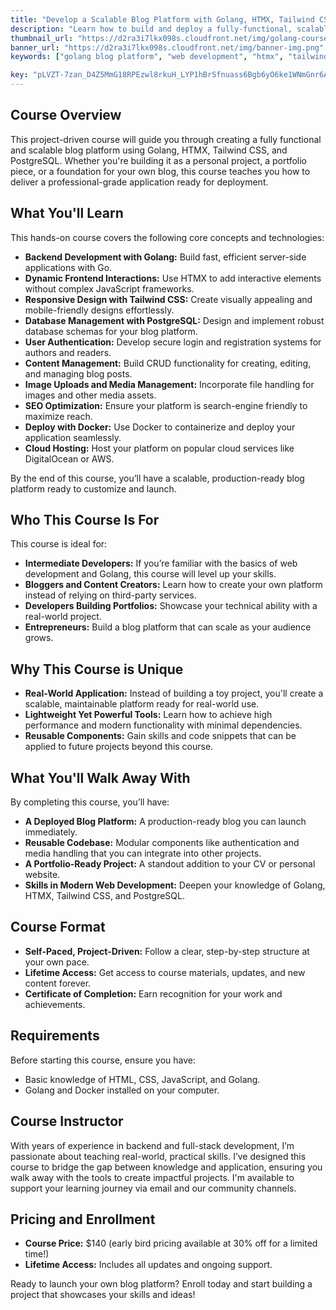```yaml
---
title: "Develop a Scalable Blog Platform with Golang, HTMX, Tailwind CSS, and PostgreSQL"
description: "Learn how to build and deploy a fully-functional, scalable blog platform from scratch using Golang, HTMX, Tailwind CSS, and PostgreSQL. Create a production-ready application designed for real-world use."
thumbnail_url: "https://d2ra3i7lkx098s.cloudfront.net/img/golang-course-platform-image.png"
banner_url: "https://d2ra3i7lkx098s.cloudfront.net/img/banner-img.png"
keywords: ["golang blog platform", "web development", "htmx", "tailwind css", "postgresql", "golang tutorials"]

key: "pLVZT-7zan_D4Z5MmG18RPEzwl8rkuH_LYP1hBrSfnuass6Bgb6yO6ke1WNmGnr6AoBkFvA04pnGmuxQq2EHwg"
---
```


## Course Overview

This project-driven course will guide you through creating a fully functional and scalable blog platform using Golang, HTMX, Tailwind CSS, and PostgreSQL. Whether you're building it as a personal project, a portfolio piece, or a foundation for your own blog, this course teaches you how to deliver a professional-grade application ready for deployment.

## What You'll Learn

This hands-on course covers the following core concepts and technologies:

- **Backend Development with Golang:** Build fast, efficient server-side applications with Go.
- **Dynamic Frontend Interactions:** Use HTMX to add interactive elements without complex JavaScript frameworks.
- **Responsive Design with Tailwind CSS:** Create visually appealing and mobile-friendly designs effortlessly.
- **Database Management with PostgreSQL:** Design and implement robust database schemas for your blog platform.
- **User Authentication:** Develop secure login and registration systems for authors and readers.
- **Content Management:** Build CRUD functionality for creating, editing, and managing blog posts.
- **Image Uploads and Media Management:** Incorporate file handling for images and other media assets.
- **SEO Optimization:** Ensure your platform is search-engine friendly to maximize reach.
- **Deploy with Docker:** Use Docker to containerize and deploy your application seamlessly.
- **Cloud Hosting:** Host your platform on popular cloud services like DigitalOcean or AWS.

By the end of this course, you’ll have a scalable, production-ready blog platform ready to customize and launch.

## Who This Course Is For

This course is ideal for:

- **Intermediate Developers:** If you’re familiar with the basics of web development and Golang, this course will level up your skills.
- **Bloggers and Content Creators:** Learn how to create your own platform instead of relying on third-party services.
- **Developers Building Portfolios:** Showcase your technical ability with a real-world project.
- **Entrepreneurs:** Build a blog platform that can scale as your audience grows.

## Why This Course is Unique

- **Real-World Application:** Instead of building a toy project, you'll create a scalable, maintainable platform ready for real-world use.
- **Lightweight Yet Powerful Tools:** Learn how to achieve high performance and modern functionality with minimal dependencies.
- **Reusable Components:** Gain skills and code snippets that can be applied to future projects beyond this course.

## What You'll Walk Away With

By completing this course, you’ll have:

- **A Deployed Blog Platform:** A production-ready blog you can launch immediately.
- **Reusable Codebase:** Modular components like authentication and media handling that you can integrate into other projects.
- **A Portfolio-Ready Project:** A standout addition to your CV or personal website.
- **Skills in Modern Web Development:** Deepen your knowledge of Golang, HTMX, Tailwind CSS, and PostgreSQL.

## Course Format

- **Self-Paced, Project-Driven:** Follow a clear, step-by-step structure at your own pace.
- **Lifetime Access:** Get access to course materials, updates, and new content forever.
- **Certificate of Completion:** Earn recognition for your work and achievements.

## Requirements

Before starting this course, ensure you have:

- Basic knowledge of HTML, CSS, JavaScript, and Golang.
- Golang and Docker installed on your computer.

## Course Instructor

With years of experience in backend and full-stack development, I’m passionate about teaching real-world, practical skills. I’ve designed this course to bridge the gap between knowledge and application, ensuring you walk away with the tools to create impactful projects. I'm available to support your learning journey via email and our community channels.

## Pricing and Enrollment

- **Course Price:** $140 (early bird pricing available at 30% off for a limited time!)
- **Lifetime Access:** Includes all updates and ongoing support.

Ready to launch your own blog platform? Enroll today and start building a project that showcases your skills and ideas!
